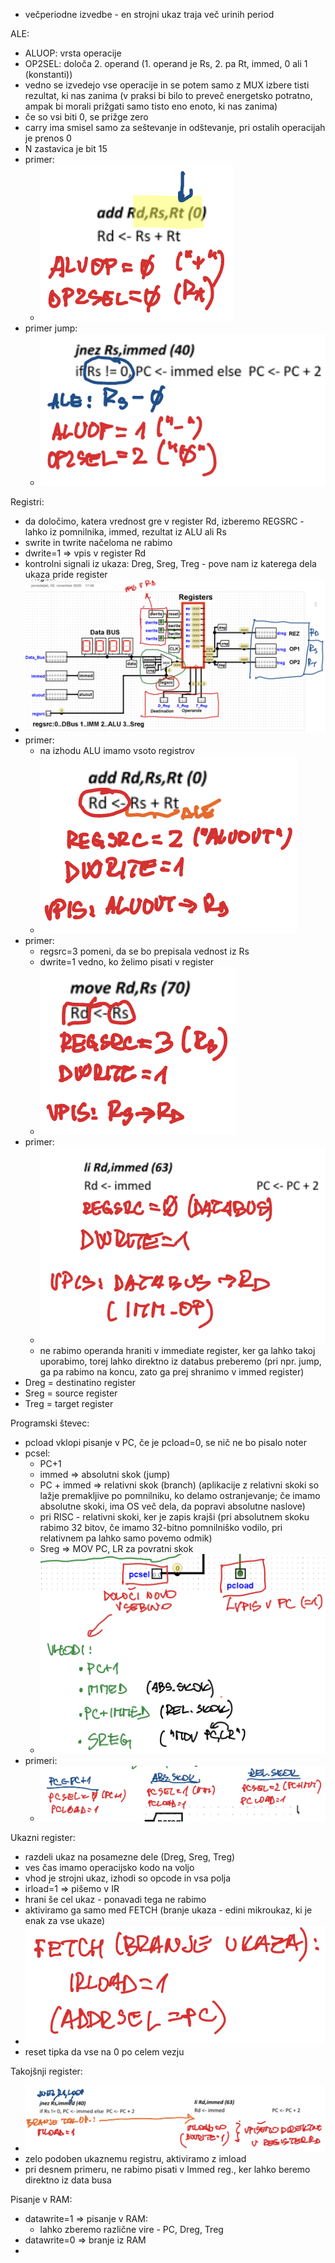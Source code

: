 - večperiodne izvedbe - en strojni ukaz traja več urinih period

ALE:
- ALUOP: vrsta operacije
- OP2SEL: določa 2. operand (1. operand je Rs, 2. pa Rt, immed, 0 ali 1 (konstanti))
- vedno se izvedejo vse operacije in se potem samo z MUX izbere tisti rezultat, ki nas zanima (v praksi bi bilo to preveč energetsko potratno, ampak bi morali prižgati samo tisto eno enoto, ki nas zanima)
- če so vsi biti 0, se prižge zero
- carry ima smisel samo za seštevanje in odštevanje, pri ostalih operacijah je prenos 0
- N zastavica je bit 15
- primer:
	- ![100](../../Images2/Pasted%20image%2020241112104429.png)
- primer jump:
	- ![200](../../Images2/Pasted%20image%2020241112104620.png)

Registri:
- da določimo, katera vrednost gre v register Rd, izberemo REGSRC - lahko iz pomnilnika, immed, rezultat iz ALU ali Rs
- swrite in twrite načeloma ne rabimo
- dwrite=1 => vpis v register Rd
- kontrolni signali iz ukaza: Dreg, Sreg, Treg - pove nam iz katerega dela ukaza pride register
- ![600](../../Images2/Pasted%20image%2020241112110049.png)
- primer:
	- na izhodu ALU imamo vsoto registrov
	- ![200](../../Images2/Pasted%20image%2020241112110308.png)
- primer:
	- regsrc=3 pomeni, da se bo prepisala vednost iz Rs
	- dwrite=1 vedno, ko želimo pisati v register
	- ![150](../../Images2/Pasted%20image%2020241112110408.png)
- primer:
	- ![200](../../Images2/Pasted%20image%2020241112110645.png)
	- ne rabimo operanda hraniti v immediate register, ker ga lahko takoj uporabimo, torej lahko direktno iz databus preberemo (pri npr. jump, ga pa rabimo na koncu, zato ga prej shranimo v immed register)
- Dreg = destinatino register
- Sreg = source register
- Treg = target register

Programski števec:
- pcload vklopi pisanje v PC, če je pcload=0, se nič ne bo pisalo noter
- pcsel:
	- PC+1
	- immed => absolutni skok (jump)
	- PC + immed => relativni skok (branch) (aplikacije z relativni skoki so lažje premakljive po pomnilniku, ko delamo ostranjevanje; če imamo absolutne skoki, ima OS več dela, da popravi absolutne naslove)
	- pri RISC - relativni skoki, ker je zapis krajši (pri absolutnem skoku rabimo 32 bitov, če imamo 32-bitno pomnilniško vodilo, pri relativnem pa lahko samo povemo odmik)
	- Sreg => MOV PC, LR za povratni skok
	- ![400](../../Images2/Pasted%20image%2020241112113808.png)
- primeri:
	- ![400](../../Images2/Pasted%20image%2020241112114306.png)

Ukazni register:
- razdeli ukaz na posamezne dele (Dreg, Sreg, Treg)
- ves čas imamo operacijsko kodo na voljo
- vhod je strojni ukaz, izhodi so opcode in vsa polja
- irload=1 => pišemo v IR
- hrani še cel ukaz - ponavadi tega ne rabimo
- aktiviramo ga samo med FETCH (branje ukaza - edini mikroukaz, ki je enak za vse ukaze)
- ![200](../../Images2/Pasted%20image%2020241112114935.png)
- reset tipka da vse na 0 po celem vezju

Takojšnji register:
- ![500](../../Images2/Pasted%20image%2020241112115333.png)
- zelo podoben ukaznemu registru, aktiviramo z imload
- pri desnem primeru, ne rabimo pisati v Immed reg., ker lahko beremo direktno iz data busa

Pisanje v RAM:
- datawrite=1 => pisanje v RAM:
	- lahko zberemo različne vire - PC, Dreg, Treg
- datawrite=0 => branje iz RAM
- 